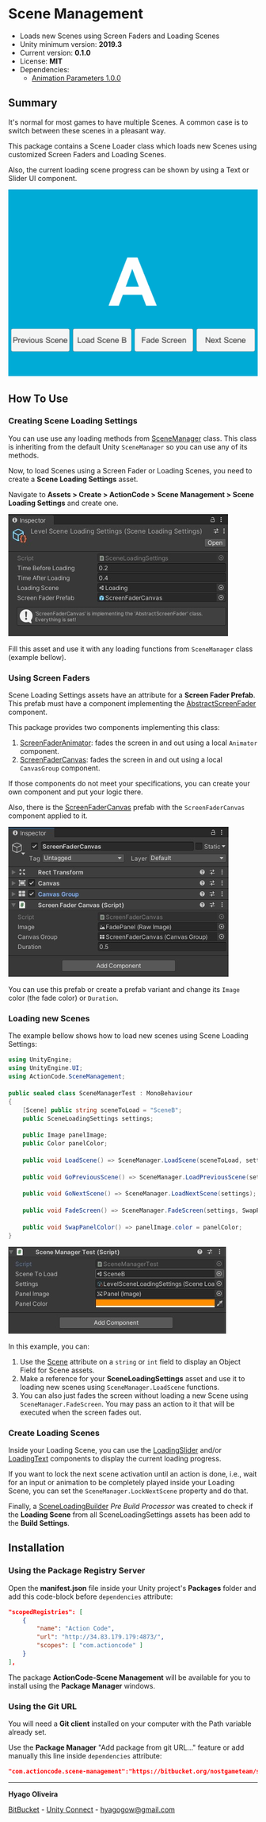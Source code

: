 # Scene Management

* Loads new Scenes using Screen Faders and Loading Scenes
* Unity minimum version: **2019.3**
* Current version: **0.1.0**
* License: **MIT**
* Dependencies:
	- [Animation Parameters 1.0.0](https://bitbucket.org/nostgameteam/animation-parameters/src/1.0.0/)

## Summary

It's normal for most games to have multiple Scenes. A common case is to switch between these scenes in a pleasant way.

This package contains a Scene Loader class which loads new Scenes using customized Screen Faders and Loading Scenes. 

Also, the current loading scene progress can be shown by using a Text or Slider UI component.

![alt text][load-scene-showcase]

## How To Use

### Creating Scene Loading Settings

You can use use any loading methods from [SceneManager](/Scripts/Loading/SceneManager.cs) class. This class is inheriting from the default Unity ```SceneManager``` so you can use any of its methods.

Now, to load Scenes using a Screen Fader or Loading Scenes, you need to create a **Scene Loading Settings** asset. 

Navigate to **Assets > Create > ActionCode > Scene Management > Scene Loading Settings** and create one.

![alt text][scene-loading-settings-inspector]

Fill this asset and use it with any loading functions from ```SceneManager``` class (example bellow). 

### Using Screen Faders

Scene Loading Settings assets have an attribute for a **Screen Fader Prefab**. This prefab must have a component implementing the [AbstractScreenFader](/Scripts/Transitions/AbstractScreenFader.cs) component.

This package provides two components implementing this class:

1. [ScreenFaderAnimator](/Scripts/Transitions/ScreenFaderAnimator.cs): fades the screen in and out using a local ```Animator``` component.
2. [ScreenFaderCanvas](/Scripts/Transitions/ScreenFaderCanvas.cs): fades the screen in and out using a local ```CanvasGroup``` component.

If those components do not meet your specifications, you can create your own component and put your logic there.

Also, there is the [ScreenFaderCanvas](/Prefabs/ScreenFaderCanvas.prefab) prefab with the ```ScreenFaderCanvas``` component applied to it.

![alt text][screen-fader-canvas-prefab-inspector]

You can use this prefab or create a prefab variant and change its ```Image``` color (the fade color) or ```Duration```.

### Loading new Scenes

The example bellow shows how to load new scenes using Scene Loading Settings:

```csharp
using UnityEngine;
using UnityEngine.UI;
using ActionCode.SceneManagement;

public sealed class SceneManagerTest : MonoBehaviour
{
    [Scene] public string sceneToLoad = "SceneB";
    public SceneLoadingSettings settings;

    public Image panelImage;
    public Color panelColor;

    public void LoadScene() => SceneManager.LoadScene(sceneToLoad, settings);

    public void GoPreviousScene() => SceneManager.LoadPreviousScene(settings);

    public void GoNextScene() => SceneManager.LoadNextScene(settings);

    public void FadeScreen() => SceneManager.FadeScreen(settings, SwapPanelColor);

    public void SwapPanelColor() => panelImage.color = panelColor;
}
```

![alt text][scene-manager-test-inspector]

In this example, you can:

1. Use the [Scene](/Scripts/Attributes/SceneAttribute.cs) attribute on a ```string``` or ```int``` field to display an Object Field for Scene assets.
2. Make a reference for your **SceneLoadingSettings** asset and use it to loading new scenes using ```SceneManager.LoadScene``` functions.
3. You can also just fades the screen without loading a new Scene using ```SceneManager.FadeScreen```. You may pass an action to it that will be executed when the screen fades out.

### Create Loading Scenes

Inside your Loading Scene, you can use the [LoadingSlider](/Scripts/Transitions/LoadingSlider.cs) and/or [LoadingText](/Scripts/Transitions/LoadingText.cs) components to display the current loading progress.

If you want to lock the next scene activation until an action is done, i.e., wait for an input or animation to be completely played inside your Loading Scene, you can set the ```SceneManager.LockNextScene``` property and do that.

Finally, a [SceneLoadingBuilder](/Editor/Build/SceneLoadingBuilder.cs) *Pre Build Processor* was created to check if the **Loading Scene** from all SceneLoadingSettings assets has been add to the **Build Settings**.

## Installation

### Using the Package Registry Server

Open the **manifest.json** file inside your Unity project's **Packages** folder and add this code-block before `dependencies` attribute:

```json
"scopedRegistries": [ 
	{ 
		"name": "Action Code", 
		"url": "http://34.83.179.179:4873/", 
		"scopes": [ "com.actioncode" ] 
	} 
],
```

The package **ActionCode-Scene Management** will be available for you to install using the **Package Manager** windows.

### Using the Git URL

You will need a **Git client** installed on your computer with the Path variable already set. 

Use the **Package Manager** "Add package from git URL..." feature or add manually this line inside `dependencies` attribute: 

```json
"com.actioncode.scene-management":"https://bitbucket.org/nostgameteam/scene-management.git"
```

---

**Hyago Oliveira**

[BitBucket](https://bitbucket.org/HyagoGow/) -
[Unity Connect](https://connect.unity.com/u/hyago-oliveira) -
<hyagogow@gmail.com>

[load-scene-showcase]: /Documentation~/load-scene-showcase.gif "Loading Scenes"
[scene-loading-settings-inspector]: /Documentation~/scene-loading-settings-inspector.jpg "Scene Loading Settings"
[screen-fader-canvas-prefab-inspector]: /Documentation~/screen-fader-canvas-prefab-inspector.jpg "Screen Fader Canvas Prefab"
[scene-manager-test-inspector]: /Documentation~/scene-manager-test-inspector.jpg "Scene Manager Test Inspector"